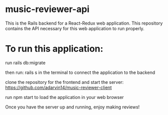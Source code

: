 # music-reviewer-api

This is the Rails backend for a React-Redux web application. This repository contains the API necessary for this web application to run properly.


# To run this application:
run rails db:migrate

then run: rails s in the terminal to connect the application to the backend


clone the repository for the frontend and start the server:
https://github.com/adarvin14/music-reviewer-client

run npm start to load the application in your web browser

Once you have the server up and running, enjoy making reviews!